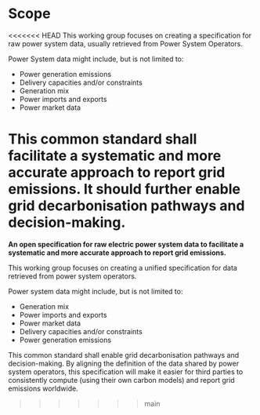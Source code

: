 # Scope

<<<<<<< HEAD
This working group focuses on creating a specification for raw power system data, usually retrieved from Power System Operators.

Power System data might include, but is not limited to:

- Power generation emissions
- Delivery capacities and/or constraints
- Generation mix
- Power imports and exports
- Power market data

This common standard shall facilitate a systematic and more accurate approach to report grid emissions. It should further enable grid decarbonisation pathways and decision-making.
=======
__An open specification for raw electric power system data to facilitate a systematic and more accurate approach to report grid emissions.__

This working group focuses on creating a unified specification for data retrieved from power system operators.

Power system data might include, but is not limited to:

* Generation mix
* Power imports and exports
* Power market data
* Delivery capacities and/or constraints
* Power generation emissions

This common standard shall enable grid decarbonisation pathways and decision-making. By aligning the definition of the data shared by power system operators, this specification will make it easier for third parties to consistently compute (using their own carbon models) and report grid emissions worldwide.
>>>>>>> main
